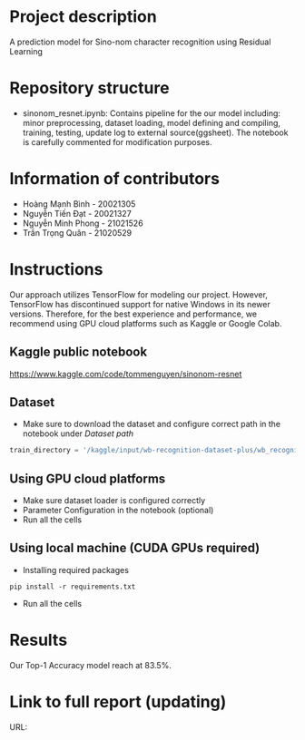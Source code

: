 # Project description
A prediction model for Sino-nom character recognition using Residual Learning
# Repository structure
- sinonom_resnet.ipynb: Contains pipeline for the our model including: minor preprocessing, dataset loading, model defining and compiling, training, testing, update log to external source(ggsheet). The notebook is carefully commented for modification purposes.
# Information of contributors
- Hoàng Mạnh Bình - 20021305
- Nguyễn Tiến Đạt - 20021327
- Nguyễn Minh Phong - 21021526
- Trần Trọng Quân - 21020529
# Instructions
Our approach utilizes TensorFlow for modeling our project. However, TensorFlow has discontinued support for native Windows in its newer versions. Therefore, for the best experience and performance, we recommend using GPU cloud platforms such as Kaggle or Google Colab.
## Kaggle public notebook
https://www.kaggle.com/code/tommenguyen/sinonom-resnet
## Dataset
- Make sure to download the dataset and configure correct path in the notebook under *Dataset path*
```python
train_directory = '/kaggle/input/wb-recognition-dataset-plus/wb_recognition_dataset/wb_recognition_dataset/train'
```

## Using GPU cloud platforms
- Make sure dataset loader is configured correctly
- Parameter Configuration in the notebook (optional)
- Run all the cells 
## Using local machine (CUDA GPUs required)
- Installing required packages
```console
pip install -r requirements.txt
```
- Run all the cells
# Results 
Our Top-1 Accuracy model reach at 83.5%.
# Link to full report (updating)
URL: 
